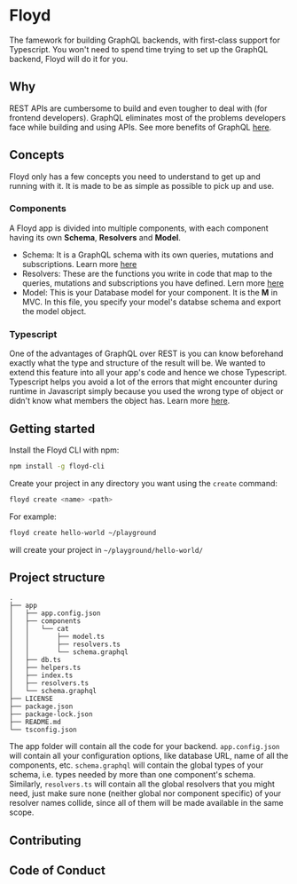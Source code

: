 # Floyd
The famework for building GraphQL backends, with first-class support for Typescript. You won't need to spend time trying to set up the GraphQL backend, Floyd will do it for you.

## Why
REST APIs are cumbersome to build and even tougher to deal with (for frontend developers). GraphQL eliminates most of the problems developers face while building and using APIs. See more benefits of GraphQL [here](https://graphql.org).

## Concepts
Floyd only has a few concepts you need to understand to get up and running with it. It is made to be as simple as possible to pick up and use.
### Components
A Floyd app is divided into multiple components, with each component having its own **Schema**, **Resolvers** and **Model**.
* Schema: It is a GraphQL schema with its own queries, mutations and subscriptions. Learn more [here](https://graphql.org/learn/schema/)
* Resolvers: These are the functions you write in code that map to the queries, mutations and subscriptions you have defined. Lern more [here](https://graphql.org/learn/execution/)
* Model: This is your Database model for your component. It is the **M** in MVC. In this file, you specify your model's databse schema and export the model object.

### Typescript
One of the advantages of GraphQL over REST is you can know beforehand exactly what the type and structure of the result will be. We wanted to extend this feature into all your app's code and hence we chose Typescript. Typescript helps you avoid a lot of the errors that might encounter during runtime in Javascript simply because you used the wrong type of object or didn't know what members the object has. Learn more [here](https://www.typescriptlang.org).

## Getting started

Install the Floyd CLI with npm:
```bash
npm install -g floyd-cli
```

Create your project in any directory you want using the `create` command:
```bash
floyd create <name> <path>
```

For example:
```bash
floyd create hello-world ~/playground
```
will create your project in `~/playground/hello-world/`

## Project structure
```
.
├── app
│   ├── app.config.json
│   ├── components
│   │   └── cat
│   │       ├── model.ts
│   │       ├── resolvers.ts
│   │       └── schema.graphql
│   ├── db.ts
│   ├── helpers.ts
│   ├── index.ts
│   ├── resolvers.ts
│   └── schema.graphql
├── LICENSE
├── package.json
├── package-lock.json
├── README.md
└── tsconfig.json
```
The app folder will contain all the code for your backend. `app.config.json` will contain all your configuration options, like database URL, name of all the components, etc. `schema.graphql` will contain the global types of your schema, i.e. types needed by more than one component's schema. Similarly, `resolvers.ts` will contain all the global resolvers that you might need, just make sure none (neither global nor component specific) of your resolver names collide, since all of them will be made available in the same scope.

## Contributing


## Code of Conduct
